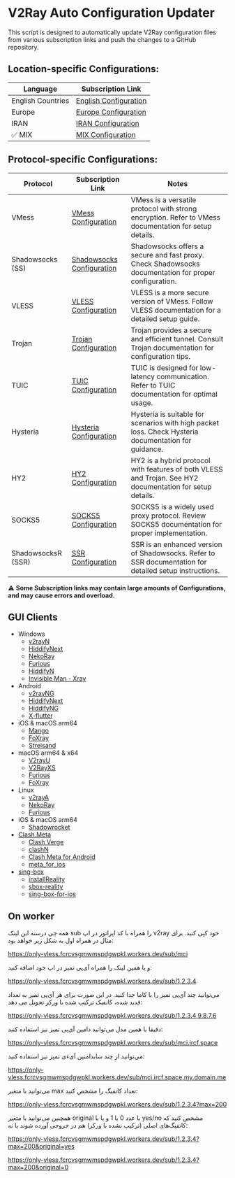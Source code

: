 # V2Ray Auto Configuration Updater

This script is designed to automatically update V2Ray configuration files from various subscription links and push the changes to a GitHub repository.

## Location-specific Configurations:

| Language | Subscription Link                                            |
|----------|-----------------------------------------------------------------|
| English Countries | [English Configuration](https://raw.githubusercontent.com/mshojaei77/v2rayAuto/main/English) |
| Europe   | [Europe Configuration](https://raw.githubusercontent.com/mshojaei77/v2rayAuto/main/Europe) |
| IRAN     | [IRAN Configuration](https://raw.githubusercontent.com/mshojaei77/v2rayAuto/main/IRAN) |
|✅ MIX  | [MIX Configuration](https://raw.githubusercontent.com/mshojaei77/v2rayAuto/main/auto) |

## Protocol-specific Configurations:

| Protocol                    | Subscription Link                                            | Notes                                                                                                 |
|-----------------------------|-----------------------------------------------------------------|-------------------------------------------------------------------------------------------------------|
| VMess                       | [VMess Configuration](https://raw.githubusercontent.com/mshojaei77/v2rayAuto/main/vmess) | VMess is a versatile protocol with strong encryption. Refer to VMess documentation for setup details. |
| Shadowsocks (SS)            | [Shadowsocks Configuration](https://raw.githubusercontent.com/mshojaei77/v2rayAuto/main/ss) | Shadowsocks offers a secure and fast proxy. Check Shadowsocks documentation for proper configuration. |
| VLESS                       | [VLESS Configuration](https://raw.githubusercontent.com/mshojaei77/v2rayAuto/main/vless) | VLESS is a more secure version of VMess. Follow VLESS documentation for a detailed setup guide.       |
| Trojan                      | [Trojan Configuration](https://raw.githubusercontent.com/mshojaei77/v2rayAuto/main/trojan) | Trojan provides a secure and efficient tunnel. Consult Trojan documentation for configuration tips.   |
| TUIC                        | [TUIC Configuration](https://raw.githubusercontent.com/mshojaei77/v2rayAuto/main/tuic) | TUIC is designed for low-latency communication. Refer to TUIC documentation for optimal usage.       |
| Hysteria                    | [Hysteria Configuration](https://raw.githubusercontent.com/mshojaei77/v2rayAuto/main/hysteria) | Hysteria is suitable for scenarios with high packet loss. Check Hysteria documentation for guidance.  |
| HY2                         | [HY2 Configuration](https://raw.githubusercontent.com/mshojaei77/v2rayAuto/main/hy2) | HY2 is a hybrid protocol with features of both VLESS and Trojan. See HY2 documentation for setup details. |
| SOCKS5                       | [SOCKS5 Configuration](https://raw.githubusercontent.com/mshojaei77/v2rayAuto/main/socks5) | SOCKS5 is a widely used proxy protocol. Review SOCKS5 documentation for proper implementation.        |
| ShadowsocksR (SSR)          | [SSR Configuration](https://raw.githubusercontent.com/mshojaei77/v2rayAuto/main/ssr) | SSR is an enhanced version of Shadowsocks. Refer to SSR documentation for detailed setup instructions. |

⚠  **Some Subscription links may contain large amounts of Configurations, and may cause errors and overload.**

## GUI Clients
- Windows
  - [v2rayN](https://github.com/2dust/v2rayN)
  - [HiddifyNext](https://github.com/hiddify/hiddify-next)
  - [NekoRay](https://github.com/Matsuridayo/nekoray)
  - [Furious](https://github.com/LorenEteval/Furious)
  - [HiddifyN](https://github.com/hiddify/HiddifyN)
  - [Invisible Man - Xray](https://github.com/InvisibleManVPN/InvisibleMan-XRayClient)
- Android
  - [v2rayNG](https://github.com/2dust/v2rayNG)
  - [HiddifyNext](https://github.com/hiddify/hiddify-next)
  - [HiddifyNG](https://github.com/hiddify/HiddifyNG)
  - [X-flutter](https://github.com/XTLS/X-flutter)
- iOS & macOS arm64
  - [Mango](https://github.com/arror/Mango)
  - [FoXray](https://apps.apple.com/app/foxray/id6448898396)
  - [Streisand](https://apps.apple.com/app/streisand/id6450534064)
- macOS arm64 & x64
  - [V2rayU](https://github.com/yanue/V2rayU)
  - [V2RayXS](https://github.com/tzmax/V2RayXS)
  - [Furious](https://github.com/LorenEteval/Furious)
  - [FoXray](https://apps.apple.com/app/foxray/id6448898396)
- Linux
  - [v2rayA](https://github.com/v2rayA/v2rayA)
  - [NekoRay](https://github.com/Matsuridayo/nekoray)
  - [Furious](https://github.com/LorenEteval/Furious)
- iOS & macOS arm64
  - [Shadowrocket](https://apps.apple.com/app/shadowrocket/id932747118)
- [Clash.Meta](https://github.com/MetaCubeX/Clash.Meta)
  - [Clash Verge](https://github.com/zzzgydi/clash-verge)
  - [clashN](https://github.com/2dust/clashN)
  - [Clash Meta for Android](https://github.com/MetaCubeX/ClashMetaForAndroid)
  - [meta_for_ios](https://t.me/meta_for_ios)
- [sing-box](https://github.com/SagerNet/sing-box)
  - [installReality](https://github.com/BoxXt/installReality)
  - [sbox-reality](https://github.com/Misaka-blog/sbox-reality)
  - [sing-box-for-ios](https://github.com/SagerNet/sing-box-for-ios)

## On worker
همه چی درسته
این لینک sub را همراه با کد اپراتور در اپ v2ray خود کپی کنید. برای مثال در همراه اول به شکل زیر خواهد بود:

https://only-vless.fcrcvsgmwmspdgwpkl.workers.dev/sub/mci

و یا همین لینک را همراه آی‌پی تمیز در اپ خود اضافه کنید:

https://only-vless.fcrcvsgmwmspdgwpkl.workers.dev/sub/1.2.3.4

می‌توانید چند آی‌پی تمیز را با کاما جدا کنید. در این صورت برای هر آی‌پی تمیز به تعداد قدید شده، کانفیک ترکیب شده با ورکر تحویل می دهد:

https://only-vless.fcrcvsgmwmspdgwpkl.workers.dev/sub/1.2.3.4,9.8.7.6

دقیقا با همین مدل می‌توانید دامین آی‌پی تمیز نیز استفاده کنید:

https://only-vless.fcrcvsgmwmspdgwpkl.workers.dev/sub/mci.ircf.space

می‌توانید از چند سابدامنین آیءی تمیز نیز استفاده کنید:

https://only-vless.fcrcvsgmwmspdgwpkl.workers.dev/sub/mci.ircf.space,my.domain.me

می‌توانید با متغیر max تعداد کانفیگ را مشخص کنید:

https://only-vless.fcrcvsgmwmspdgwpkl.workers.dev/sub/1.2.3.4?max=200

همچنین می‌توانید با متغیر original با عدد 0 یا 1 و یا با yes/no مشخص کنید که کانفیگ‌های اصلی (ترکیب نشده با ورکر) هم در خروجی آورده شوند یا نه:

https://only-vless.fcrcvsgmwmspdgwpkl.workers.dev/sub/1.2.3.4?max=200&original=yes

https://only-vless.fcrcvsgmwmspdgwpkl.workers.dev/sub/1.2.3.4?max=200&original=0
